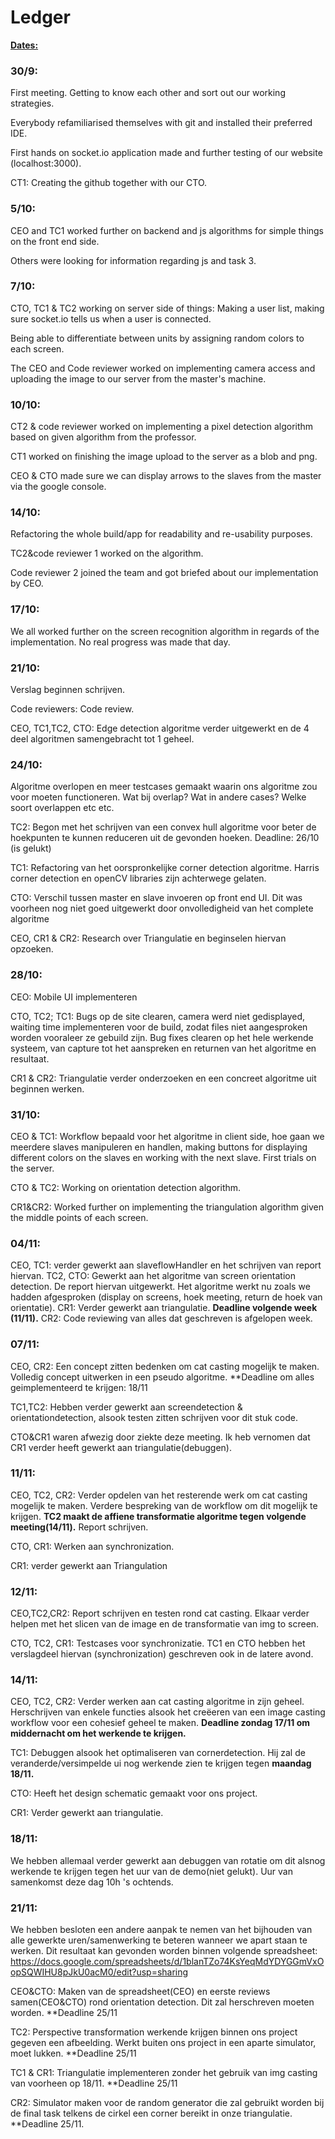 # Ledger

**<u>Dates:</u>**

### 30/9:

First meeting. Getting to know each other and sort out our working strategies. 

Everybody refamiliarised themselves with git and installed their preferred IDE. 

First hands on socket.io application made and further testing of our website (localhost:3000).

CT1: Creating the github together with our CTO. 

### 5/10:

CEO and TC1 worked further on backend and js algorithms for simple things on the front end side. 

Others were looking for information regarding js and task 3.

### 7/10:

CTO, TC1 & TC2 working on server side of things: Making a user list, making sure socket.io tells us when a user is connected. 

Being able to differentiate between units by assigning random colors to each screen. 

The CEO and Code reviewer worked on implementing camera access and uploading the image to our server from the master's machine. 

### 10/10: 

CT2 & code reviewer worked on implementing a pixel detection algorithm based on given algorithm from the professor. 

CT1 worked on finishing the image upload to the server as a blob and png. 

CEO & CTO made sure we can display arrows to the slaves from the master via the google console.

### 14/10: 

Refactoring the whole build/app for readability and re-usability purposes. 

TC2&code reviewer 1 worked on the algorithm. 

Code reviewer 2 joined the team and got briefed about our implementation by CEO.

### 17/10:

We all worked further on the screen recognition algorithm in regards of the implementation. No real progress was made that day.

### 21/10: 

Verslag beginnen schrijven.

Code reviewers: Code review.

CEO, TC1,TC2, CTO: Edge detection algoritme verder uitgewerkt en de 4 deel algoritmen samengebracht tot 1 geheel.

### 24/10: 

Algoritme overlopen en meer testcases gemaakt waarin ons algoritme zou voor moeten functioneren. Wat bij overlap? Wat in andere cases? Welke soort overlappen etc etc.

TC2: Begon met het schrijven van een convex hull algoritme voor beter de hoekpunten te kunnen reduceren uit de gevonden hoeken. Deadline: 26/10 (is gelukt)

TC1: Refactoring van het oorspronkelijke corner detection algoritme. Harris corner detection en openCV libraries zijn achterwege gelaten.

CTO: Verschil tussen master en slave invoeren op front end UI. Dit was voorheen nog niet goed uitgewerkt door onvolledigheid van het complete algoritme

CEO, CR1 & CR2: Research over Triangulatie en beginselen hiervan opzoeken.

### 28/10:

CEO: Mobile UI implementeren

CTO, TC2; TC1: Bugs op de site clearen, camera werd niet gedisplayed, waiting time implementeren voor de build, zodat files niet aangesproken worden vooraleer ze gebuild zijn. Bug fixes clearen op het hele werkende systeem, van capture tot het aanspreken en returnen van het algoritme en resultaat.

CR1 & CR2: Triangulatie verder onderzoeken en een concreet algoritme uit beginnen werken.

### 31/10:

CEO & TC1: Workflow bepaald voor het algoritme in client side, hoe gaan we meerdere slaves manipuleren en handlen, making buttons for displaying different colors on the slaves en working with the next slave.  First trials on the server.

CTO & TC2: Working on orientation detection algorithm.

CR1&CR2: Worked further on implementing the triangulation algorithm given the middle points of each screen.

### 04/11:
CEO, TC1: verder gewerkt aan slaveflowHandler en het schrijven van report hiervan.
TC2, CTO: Gewerkt aan het algoritme van screen orientation detection. De report hiervan uitgewerkt. Het algoritme werkt nu zoals we hadden afgesproken (display on screens, hoek meeting, return de hoek van orientatie).
CR1: Verder gewerkt aan triangulatie. **Deadline volgende week (11/11).**
CR2: Code reviewing van alles dat geschreven is afgelopen week. 

### 07/11:
CEO, CR2: Een concept zitten bedenken om cat casting mogelijk te maken. Volledig concept uitwerken in een pseudo algoritme. **Deadline om alles geimplementeerd te krijgen: 18/11

TC1,TC2: Hebben verder gewerkt aan screendetection & orientationdetection, alsook testen zitten schrijven voor dit stuk code. 

CTO&CR1 waren afwezig door ziekte deze meeting. Ik heb vernomen dat CR1 verder heeft gewerkt aan triangulatie(debuggen).

### 11/11:
CEO, TC2, CR2: Verder opdelen van het resterende werk om cat casting mogelijk te maken. Verdere bespreking van de workflow om dit mogelijk te krijgen. **TC2 maakt de affiene transformatie algoritme tegen volgende meeting(14/11).** Report schrijven.

CTO, CR1: Werken aan synchronization.

CR1: verder gewerkt aan Triangulation

### 12/11:
CEO,TC2,CR2: Report schrijven en testen rond cat casting. Elkaar verder helpen met het slicen van de image en de transformatie van img to screen.

CTO, TC2, CR1: Testcases voor synchronizatie. TC1 en CTO hebben het verslagdeel hiervan (synchronization) geschreven ook in de latere avond.

### 14/11:
CEO, TC2, CR2: Verder werken aan cat casting algoritme in zijn geheel. Herschrijven van enkele functies alsook het creëeren van een image casting workflow voor een cohesief geheel te maken. **Deadline zondag 17/11 om middernacht om het werkende te krijgen.**

TC1: Debuggen alsook het optimaliseren van cornerdetection. Hij zal de veranderde/versimpelde ui nog werkende zien te krijgen tegen **maandag 18/11.**

CTO: Heeft het design schematic gemaakt voor ons project.

CR1: Verder gewerkt aan triangulatie.

### 18/11:
We hebben allemaal verder gewerkt aan debuggen van rotatie om dit alsnog werkende te krijgen tegen het uur van de demo(niet gelukt). Uur van samenkomst deze dag 10h 's ochtends. 

### 21/11:
We hebben besloten een andere aanpak te nemen van het bijhouden van alle gewerkte uren/samenwerking te beteren wanneer we apart staan te werken. Dit resultaat kan gevonden worden binnen volgende spreadsheet: https://docs.google.com/spreadsheets/d/1blanTZo74KsYeqMdYDYGGmVxOopSQWIHU8pJkU0acM0/edit?usp=sharing

CEO&CTO: Maken van de spreadsheet(CEO) en eerste reviews samen(CEO&CTO) rond orientation detection. Dit zal herschreven moeten worden. **Deadline 25/11

TC2: Perspective transformation werkende krijgen binnen ons project gegeven een afbeelding. Werkt buiten ons project in een aparte simulator, moet lukken. **Deadline 25/11

TC1 & CR1: Triangulatie implementeren zonder het gebruik van img casting van voorheen op 18/11. **Deadline 25/11

CR2: Simulator maken voor de random generator die zal gebruikt worden bij de final task telkens de cirkel een corner bereikt in onze triangulatie. **Deadline 25/11.


